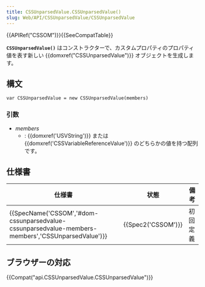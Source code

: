 ```yaml
---
title: CSSUnparsedValue.CSSUnparsedValue()
slug: Web/API/CSSUnparsedValue/CSSUnparsedValue
---
```


{{APIRef("CSSOM")}}{{SeeCompatTable}}

**`CSSUnparsedValue()`** はコンストラクターで、カスタムプロパティのプロパティ値を表す新しい {{domxref("CSSUnparsedValue")}} オブジェクトを生成します。

## 構文

```
var CSSUnparsedValue = new CSSUnparsedValue(members)
```

### 引数

- _members_
  - : {{domxref('USVString')}} または {{domxref('CSSVariableReferenceValue')}} のどちらかの値を持つ配列です。

## 仕様書

| 仕様書                                                                                                                           | 状態                     | 備考     |
| -------------------------------------------------------------------------------------------------------------------------------- | ------------------------ | -------- |
| {{SpecName('CSSOM','#dom-cssunparsedvalue-cssunparsedvalue-members-members','CSSUnparsedValue')}} | {{Spec2('CSSOM')}} | 初回定義 |

## ブラウザーの対応

{{Compat("api.CSSUnparsedValue.CSSUnparsedValue")}}

